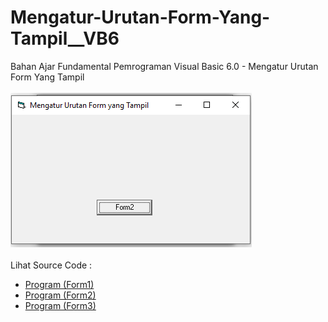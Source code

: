 # Mengatur-Urutan-Form-Yang-Tampil__VB6
Bahan Ajar Fundamental Pemrograman Visual Basic 6.0 - Mengatur Urutan Form Yang Tampil<br><br>
<img src="https://github.com/RizkyKhapidsyah/Mengatur-Urutan-Form-Yang-Tampil__VB6/blob/master/result/001.PNG"><br><br>
Lihat Source Code : <br>
- <a href="https://github.com/RizkyKhapidsyah/Mengatur-Urutan-Form-Yang-Tampil__VB6/blob/master/Form1.frm">Program (Form1)</a><br>
- <a href="https://github.com/RizkyKhapidsyah/Mengatur-Urutan-Form-Yang-Tampil__VB6/blob/master/Form2.frm">Program (Form2)</a><br>
- <a href="https://github.com/RizkyKhapidsyah/Mengatur-Urutan-Form-Yang-Tampil__VB6/blob/master/Form3.frm">Program (Form3)</a>
